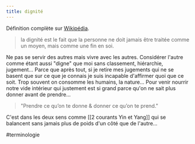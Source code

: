 ```yaml
---
title: dignité
---
```


Définition complète sur [Wikipédia](https://fr.wikipedia.org/wiki/Dignité).

> la dignité est le fait que la personne ne doit jamais être traitée comme un moyen, mais comme une fin en soi.

Ne pas se servir des autres mais vivre avec les autres. Considérer l'autre comme étant aussi "digne" que moi sans classement, hiérarchie, jugement... Parce que après tout, si je retire mes jugements qui ne se basent que sur ce que je connais je suis incapable d'affirmer quoi que ce soit. Trop souvent on consomme les humains, la nature... Pour venir nourrir notre vide intérieur qui justement est si grand parce qu'on ne sait plus donner avant de prendre...

> "Prendre ce qu’on te donne & donner ce qu’on te prend."

C'est dans les deux sens comme [[2 courants Yin et Yang]] qui se balancent sans jamais plus de poids d'un côté que de l'autre...

#terminologie 
